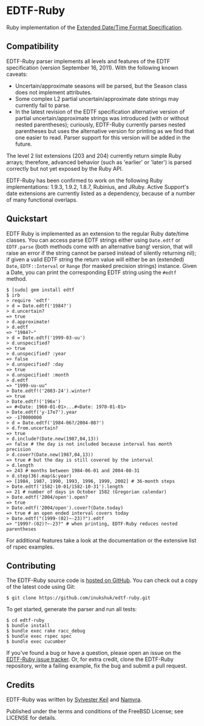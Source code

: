 EDTF-Ruby
=========

Ruby implementation of the [Extended Date/Time Format
Specification](http://www.loc.gov/standards/datetime/spec.html).


Compatibility
-------------

EDTF-Ruby parser implements all levels and features of the EDTF specification
(version September 16, 2011). With the following known caveats:

* Uncertain/approximate seasons will be parsed, but the Season class does
  not implement attributes.
* Some complex L2 partial uncertain/approximate date strings may currently
  fail to parse.
* In the latest revision of the EDTF specification alternative version of
  partial uncertain/approximate strings was introduced (with or without nested
  parentheses); curiously, EDTF-Ruby currently parses nested parentheses
  but uses the alternative version for printing as we find that one easier
  to read. Parser support for this version will be added in the future.

The level 2 list extensions (203 and 204) currently return simple Ruby arrays;
therefore, advanced behavior (such as 'earlier' or 'later') is parsed correctly
but not yet exposed by the Ruby API.

EDTF-Ruby has been confirmed to work on the following Ruby implementations:
1.9.3, 1.9.2, 1.8.7, Rubinius, and JRuby. Active Support's date extensions
are currently listed as a dependency, because of a number of many functional
overlaps.


Quickstart
----------

EDTF Ruby is implemented as an extension to the regular Ruby date/time classes.
You can access parse EDTF strings either using `Date.edtf` or `EDTF.parse`
(both methods come with an alternative bang! version, that will raise an error
if the string cannot be parsed instead of silently returning nil); if
given a valid EDTF string the return value will either be an (extended) `Date`,
`EDTF::Interval` or `Range` (for masked precision strings) instance. Given
a Date, you can print the corresponding EDTF string using the `#edtf` method.

    $ [sudo] gem install edtf
    $ irb
    > require 'edtf'
    > d = Date.edtf('1984?')
    > d.uncertain?
    => true
    > d.approximate!
    > d.edtf
    => "1984?~"
    > d = Date.edtf('1999-03-uu')
    > d.unspecified?
    => true
    > d.unspecified? :year
    => false
    > d.unspecified? :day
    => true
    > d.unspecified! :month
    > d.edtf
    => "1999-uu-uu"
    > Date.edtf!('2003-24').winter?
    => true
    > Date.edtf!('196x')
    => #<Date: 1960-01-01>...#<Date: 1970-01-01>
    > Date.edtf('y-17e7').year
    => -170000000
    > d = Date.edtf('1984-06?/2004-08?')
    > d.from.uncertain?
    => true
    > d.include?(Date.new(1987,04,13))
    => false # the day is not included because interval has month precision    
    > d.cover?(Date.new(1987,04,13))
    => true # but the day is still covered by the interval
    > d.length
    => 243 # months between 1984-06-01 and 2004-08-31
    > d.step(36).map(&:year)
    => [1984, 1987, 1990, 1993, 1996, 1999, 2002] # 36-month steps
    > Date.edtf('1582-10-01/1582-10-31').length
    => 21 # number of days in October 1582 (Gregorian calendar)
    > Date.edtf('2004/open').open?
    => true
    > Date.edtf('2004/open').cover?(Date.today)
    => true # an open ended interval covers today
    > Date.edtf("(1999-(02)~-23)?").edtf
    => "1999?-(02)?~-23?" # when printing, EDTF-Ruby reduces nested parentheses

For additional features take a look at the documentation or the extensive
list of rspec examples.


Contributing
------------

The EDTF-Ruby source code is [hosted on GitHub](https://github.com/inukshuk/edtf-ruby).
You can check out a copy of the latest code using Git:

    $ git clone https://github.com/inukshuk/edtf-ruby.git
    
To get started, generate the parser and run all tests:

    $ cd edtf-ruby
    $ bundle install
    $ bundle exec rake racc_debug
    $ bundle exec rspec spec
    $ bundle exec cucumber

If you've found a bug or have a question, please open an issue on the
[EDTF-Ruby issue tracker](https://github.com/inukshuk/edtf-ruby). Or, for extra
credit, clone the EDTF-Ruby repository, write a failing example, fix the bug
and submit a pull request.


Credits
-------

EDTF-Ruby was written by [Sylvester Keil](http://sylvester.keil.or.at) and
[Namyra](https://github.com/namyra).

Published under the terms and conditions of the FreeBSD License; see LICENSE
for details.

